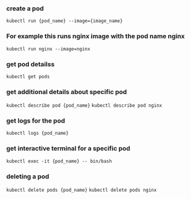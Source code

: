 ### create a pod

`kubectl run {pod_name} --image={image_name}`

### For example this runs nginx image with the pod name nginx

`kubectl run nginx --image=nginx`

### get pod detailss

`kubectl get pods`

### get additional details about specific pod

`kubectl describe pod {pod_name}`
`kubectl describe pod nginx`

### get logs for the pod

`kubectl logs {pod_name}`

### get interactive terminal for a specific pod

`kubectl exec -it {pod_name} -- bin/bash`

### deleting a pod

`kubectl delete pods {pod_name}`
`kubectl delete pods nginx`
